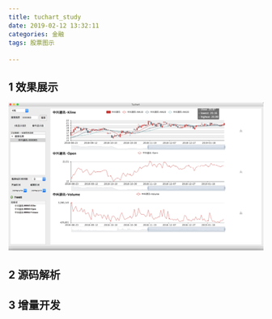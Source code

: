 ```yaml
---
title: tuchart_study
date: 2019-02-12 13:32:11
categories: 金融
tags: 股票图示

---
```


## 1 效果展示

![](tuchart-study/000063.png)


## 2 源码解析



## 3 增量开发





